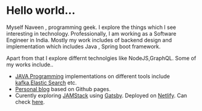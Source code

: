# Hello world... 
Myself Naveen , programming geek. I explore the things which I see interesting in technology. Professionally, I am working as a Software Engineer in India. Mostly my work includes of  backend design and implementation which includes Java , Spring boot framework.

Apart from that I explore differnt technolgies like NodeJS,GraphQL. Some of my works include..
* [JAVA Programming](https://github.com/nyalla/Programming) implementations on different tools include [kafka](https://kafka.apache.org/),[Elastic Search](https://www.elastic.co/) etc. 
* [Personal blog](https://nyalla.github.io/) based on Github pages.
* Curently exploring [JAMStack](https://jamstack.org/) using  [Gatsby](https://www.gatsbyjs.org/). Deployed on [Netlify](https://www.netlify.com/). Can check [here](https://nyalla.netlify.app/).
